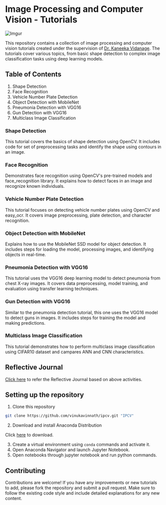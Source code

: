 # Image Processing and Computer Vision - Tutorials

![Imgur](https://i.imgur.com/l3o0uI8.jpg)

This repository contains a collection of image processing and computer vision tutorials created under the supervision of [Dr. Kaneeka Vidanage](https://foc.kdu.ac.lk/computer_science/dr-kaneeka-vidanage/). The tutorials cover various topics, from basic shape detection to complex image classification tasks using deep learning models.


## Table of Contents

1. Shape Detection
2. Face Recognition
3. Vehicle Number Plate Detection
4. Object Detection with MobileNet
5. Pneumonia Detection with VGG16
6. Gun Detection with VGG16
7. Multiclass Image Classification

### Shape Detection
This tutorial covers the basics of shape detection using OpenCV. It includes code for set of preprocessing tasks and identify the shape using contours in an image.

### Face Recognition
Demonstrates face recognition using OpenCV's pre-trained models and face_recognition library. It explains how to detect faces in an image and recognize known individuals.

### Vehicle Number Plate Detection
This tutorial focuses on detecting vehicle number plates using OpenCV and easy_ocr. It covers image preprocessing, plate detection, and character recognition.

### Object Detection with MobileNet
Explains how to use the MobileNet SSD model for object detection. It includes steps for loading the model, processing images, and identifying objects in real-time.

### Pneumonia Detection with VGG16
This tutorial uses the VGG16 deep learning model to detect pneumonia from chest X-ray images. It covers data preprocessing, model training, and evaluation using transfer learning techniques.

### Gun Detection with VGG16
Similar to the pneumonia detection tutorial, this one uses the VGG16 model to detect guns in images. It includes steps for training the model and making predictions.

### Multiclass Image Classification
This tutorial demonstrates how to perform multiclass image classification using CIFAR10 dataset and campares ANN and CNN characteristics.

## Reflective Journal
[Click here](https://kduac-my.sharepoint.com/:b:/g/personal/39-bcs-0005_kdu_ac_lk/EZZ_htCTLeBAmt1F-C2nG08B4biDHS6Ba-SkmXZUvKTL_A?e=lDKYJ7) to refer the Reflective Journal based on above activities.

## Setting up the repository
1. Clone this repository
```bash
git clone https://github.com/vinukavinnath/ipcv.git "IPCV"
```
2. Download and install Anaconda Distribution

Click [here](https://www.anaconda.com/download) to download.

3. Create a virtual environment using `conda` commands and activate it.
4. Open Anaconda Navigator and launch Jupyter Notebook.
5. Open notebooks through jupyter notebook and run python commands.

## Contributing
Contributions are welcome! If you have any improvements or new tutorials to add, please fork the repository and submit a pull request. Make sure to follow the existing code style and include detailed explanations for any new content.

